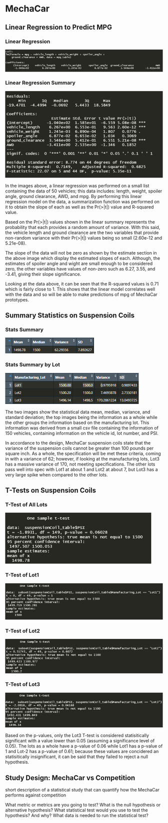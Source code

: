 # MechaCar


## Linear Regression to Predict MPG

### Linear Regression<br>
![Linear Regression](/Images/Linear_regression.png)
### Linear Regression Summary<br>
![Linear Regression Summary](/Images/Linear_regression_summary.png)

In the images above, a linear regression was performed on a small list containing the data of 50 vehicles; this data includes: length, weight, spoiler angle, ground clearance, AWD, and mpg. By performing this linear regression model on the data, a summarization function was performed on it to obtain the slope of each as well as the Pr(>|t|) value and R-squared value. 

Based on the Pr(>|t|) values shown in the linear summary represents the probability that each provides a random amount of variance. With this said, the vehicle length and ground clearance are the two variables that provide non-random variance with their Pr(>|t|) values being so small (2.60e-12 and 5.21e-08).

The slope of the data will not be zero as shown by the estimate section in the above image which display the estimated slopes of each. Although, the estimates of spoiler angle and wight are small enough to be considered zero, the other variables have values of non-zero such as 6.27, 3.55, and -3.41, giving their slope significance. 

Looking at the data above, it can be seen that the R-squared values is 0.71 which is fairly close to 1. This shows that the linear model correlates well with the data and so will be able to make predictions of mpg of MechaCar prototypes.


## Summary Statistics on Suspension Coils

### Stats Summary 
![total_summary](/Images/total_summary.png)

### Stats Summary by Lot
![lot_summary](/Images/lot_summary.png)

The two images show the statistical data mean, median, variance, and standard deviation; the top images being the information as a whole while the other groups the information based on the manufacturing lot. This information was derived from a small csv file containing the information of 150 vehicles, containing information on the vehicle id, lot number, and PSI.

In accordance to the design, MechaCar suspension coils state that the variance of the suspension coils cannot be greater than 100 pounds per square inch. As a whole, the specification will be met these criteria, coming in with a variance of 62; however, if looking at the manufacturing lots, Lot3 has a massive variance of 170, not meeting specifications. The other lots pass well into spec with Lot1 at about 1 and Lot2 at about 7, but Lot3 has a very large spike when compared to the other lots.



## T-Tests on Suspension Coils

### T-Test of All Lots
![ttest_all_lots](/Images/ttest_all_lots.png)

### T-Test of Lot1
![ttest_lot1](/Images/ttest_lot1.png) 

### T-Test of Lot2
![ttest_lot2](/Images/ttest_lot2.png) 

### T-Test of Lot3
![ttest_lot3](/Images/ttest_lot3.png)


Based on the p-values, only the Lot3 T-test is considered statisitically significant with a value lower than 0.05 (assuming a significance level of 0.05). The lots as a whole have a p-value of 0.06 while Lot1 has a p-value of 1 and Lot-2 has a p-value of 0.61; because these values are concidered an statisitically insignificant, it can be said that they failed to reject a null hypothesis.  


## Study Design: MechaCar vs Competition


short description of a statistical study that can quantify how the MechaCar performs against competition

What metric or metrics are you going to test?
What is the null hypothesis or alternative hypothesis?
What statistical test would you use to test the hypothesis? And why?
What data is needed to run the statistical test?
